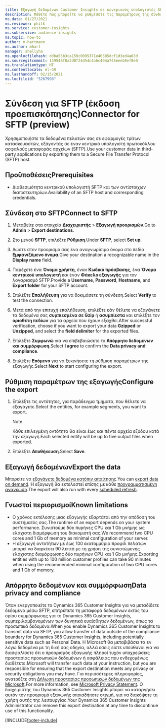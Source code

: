 ```yaml
---
title: Εξαγωγή δεδομένων Customer Insights σε κεντρικούς υπολογιστές SFTP
description: Μάθετε πώς μπορείτε να ρυθμίσετε τις παραμέτρους της σύνδεσης σε έναν κεντρικό υπολογιστή SFTP.
ms.date: 01/27/2021
ms.reviewer: philk
ms.service: customer-insights
ms.subservice: audience-insights
ms.topic: how-to
author: m-hartmann
ms.author: mhart
manager: shellyha
ms.openlocfilehash: ddba55b3ca159c0095371e46385dcf1d3ed4a63d
ms.sourcegitcommit: 139548f8a2d0f24d54c4a6c404a743eeeb8ef8e0
ms.translationtype: HT
ms.contentlocale: el-GR
ms.lasthandoff: 02/15/2021
ms.locfileid: "5267998"
---
```

# <a name="connector-for-sftp-preview"></a><span data-ttu-id="25aa3-103">Σύνδεση για SFTP (έκδοση προεπισκόπησης)</span><span class="sxs-lookup"><span data-stu-id="25aa3-103">Connector for SFTP (preview)</span></span>

<span data-ttu-id="25aa3-104">Χρησιμοποιήστε τα δεδομένα πελατών σας σε εφαρμογές τρίτων κατασκευαστών, εξάγοντάς σε έναν κεντρικό υπολογιστή πρωτοκόλλου ασφαλούς μεταφοράς αρχείων (SFTP).</span><span class="sxs-lookup"><span data-stu-id="25aa3-104">Use your customer data in third-party applications by exporting them to a Secure File Transfer Protocol (SFTP) host.</span></span>

## <a name="prerequisites"></a><span data-ttu-id="25aa3-105">Προϋποθέσεις</span><span class="sxs-lookup"><span data-stu-id="25aa3-105">Prerequisites</span></span>

- <span data-ttu-id="25aa3-106">Διαθεσιμότητα κεντρικού υπολογιστή SFTP και των αντίστοιχων διαπιστευτηρίων.</span><span class="sxs-lookup"><span data-stu-id="25aa3-106">Availability of an SFTP host and corresponding credentials.</span></span>

## <a name="connect-to-sftp"></a><span data-ttu-id="25aa3-107">Σύνδεση στο SFTP</span><span class="sxs-lookup"><span data-stu-id="25aa3-107">Connect to SFTP</span></span>

1. <span data-ttu-id="25aa3-108">Μεταβείτε στα στοιχεία **Διαχειριστής** > **Εξαγωγή προορισμών**.</span><span class="sxs-lookup"><span data-stu-id="25aa3-108">Go to **Admin** > **Export destinations**.</span></span>

1. <span data-ttu-id="25aa3-109">Στο μενού **SFTP**, επιλέξτε **Ρύθμιση**.</span><span class="sxs-lookup"><span data-stu-id="25aa3-109">Under **SFTP**, select **Set up**.</span></span>

1. <span data-ttu-id="25aa3-110">Δώστε στον προορισμό σας ένα αναγνωρίσιμο όνομα στο πεδίο **Εμφανιζόμενο όνομα**.</span><span class="sxs-lookup"><span data-stu-id="25aa3-110">Give your destination a recognizable name in the **Display name** field.</span></span>

1. <span data-ttu-id="25aa3-111">Παρέχετε ένα **Όνομα χρήστη**, έναν **Κωδικό πρόσβασης**, ένα **Όνομα κεντρικού υπολογιστή** και έναν **Φάκελο εξαγωγής** για τον λογαριασμό SFTP.</span><span class="sxs-lookup"><span data-stu-id="25aa3-111">Provide a **Username**, **Password**, **Hostname**, and **Export folder** for your SFTP account.</span></span>

1. <span data-ttu-id="25aa3-112">Επιλέξτε **Επαλήθευση** για να δοκιμάσετε τη σύνδεση.</span><span class="sxs-lookup"><span data-stu-id="25aa3-112">Select **Verify** to test the connection.</span></span>

1. <span data-ttu-id="25aa3-113">Μετά από την επιτυχή επαλήθευση, επιλέξτε εάν θέλετε να εξαγάγετε τα δεδομένα σας **συμπιεσμένα σε Gzip** ή **ασυμπίεστα** και επιλέξτε τον **οριοθέτη πεδίων** για τα αρχεία που έχουν εξαχθεί.</span><span class="sxs-lookup"><span data-stu-id="25aa3-113">After successful verification, choose if you want to export your data **Gzipped** or **Unzipped**, and select the **field delimiter** for the exported files.</span></span>

1. <span data-ttu-id="25aa3-114">Επιλέξτε **Συμφωνώ** για να επιβεβαιώσετε το **Απόρρητο δεδομένων και συμμόρφωση**.</span><span class="sxs-lookup"><span data-stu-id="25aa3-114">Select **I agree** to confirm the **Data privacy and compliance**.</span></span>

1. <span data-ttu-id="25aa3-115">Επιλέξτε **Επόμενο** για να ξεκινήσετε τη ρύθμιση παραμέτρων της εξαγωγής.</span><span class="sxs-lookup"><span data-stu-id="25aa3-115">Select **Next** to start configuring the export.</span></span>

## <a name="configure-the-export"></a><span data-ttu-id="25aa3-116">Ρύθμιση παραμέτρων της εξαγωγής</span><span class="sxs-lookup"><span data-stu-id="25aa3-116">Configure the export</span></span>

1. <span data-ttu-id="25aa3-117">Επιλέξτε τις οντότητες, για παράδειγμα τμήματα, που θέλετε να εξαγάγετε.</span><span class="sxs-lookup"><span data-stu-id="25aa3-117">Select the entities, for example segments, you want to export.</span></span>

   > [!NOTE]
   > <span data-ttu-id="25aa3-118">Κάθε επιλεγμένη οντότητα θα είναι έως και πέντε αρχεία εξόδου κατά την εξαγωγή.</span><span class="sxs-lookup"><span data-stu-id="25aa3-118">Each selected entity will be up to five output files when exported.</span></span> 

1. <span data-ttu-id="25aa3-119">Επιλέξτε **Αποθήκευση**.</span><span class="sxs-lookup"><span data-stu-id="25aa3-119">Select **Save**.</span></span>

## <a name="export-the-data"></a><span data-ttu-id="25aa3-120">Εξαγωγή δεδομένων</span><span class="sxs-lookup"><span data-stu-id="25aa3-120">Export the data</span></span>

<span data-ttu-id="25aa3-121">Μπορείτε να [εξαγάγετε δεδομένα κατόπιν απαίτησης](export-destinations.md).</span><span class="sxs-lookup"><span data-stu-id="25aa3-121">You can [export data on demand](export-destinations.md).</span></span> <span data-ttu-id="25aa3-122">Η εξαγωγή θα εκτελεστεί επίσης με κάθε [προγραμματισμένη ανανέωση](system.md#schedule-tab).</span><span class="sxs-lookup"><span data-stu-id="25aa3-122">The export will also run with every [scheduled refresh](system.md#schedule-tab).</span></span>

## <a name="known-limitations"></a><span data-ttu-id="25aa3-123">Γνωστοί περιορισμοί</span><span class="sxs-lookup"><span data-stu-id="25aa3-123">Known limitations</span></span>

- <span data-ttu-id="25aa3-124">Ο χρόνος εκτέλεσης μιας εξαγωγής εξαρτάται από την απόδοση του συστήματός σας.</span><span class="sxs-lookup"><span data-stu-id="25aa3-124">The runtime of an export depends on your system performance.</span></span> <span data-ttu-id="25aa3-125">Συνιστούμε δύο πυρήνες CPU και 1 Gb μνήμης ως ελάχιστη διαμόρφωση του διακομιστή σας.</span><span class="sxs-lookup"><span data-stu-id="25aa3-125">We recommend two CPU cores and 1 Gb of memory as minimal configuration of your server.</span></span> 
- <span data-ttu-id="25aa3-126">Η εξαγωγή οντοτήτων με έως 100 εκατομμύρια προφίλ πελατών μπορεί να διαρκέσει 90 λεπτά με τη χρήση της συνιστώμενης ελάχιστης διαμόρφωσης δύο πυρήνων CPU και 1 Gb μνήμης.</span><span class="sxs-lookup"><span data-stu-id="25aa3-126">Exporting entities with up to 100 million customer profiles can take 90 minutes when using the recommended minimal configuration of two CPU cores and 1 Gb of memory.</span></span> 

## <a name="data-privacy-and-compliance"></a><span data-ttu-id="25aa3-127">Απόρρητο δεδομένων και συμμόρφωση</span><span class="sxs-lookup"><span data-stu-id="25aa3-127">Data privacy and compliance</span></span>

<span data-ttu-id="25aa3-128">Όταν ενεργοποιείτε το Dynamics 365 Customer Insights για να μεταδίδετε δεδομένα μέσω SFTP, επιτρέπετε τη μεταφορά δεδομένων εκτός του ορίου συμμόρφωσης για το Dynamics 365 Customer Insights, συμπεριλαμβανομένων των δυνητικά ευαίσθητων δεδομένων, όπως τα προσωπικά δεδομένα.</span><span class="sxs-lookup"><span data-stu-id="25aa3-128">When you enable Dynamics 365 Customer Insights to transmit data via SFTP, you allow transfer of data outside of the compliance boundary for Dynamics 365 Customer Insights, including potentially sensitive data such as Personal Data.</span></span> <span data-ttu-id="25aa3-129">Η Microsoft θα μεταβιβάσει τα εν λόγω δεδομένα με τη δική σας οδηγία, αλλά εσείς είστε υπεύθυνοι για να διασφαλίσετε ότι ο προορισμός εξαγωγής πληροί τυχόν υποχρεώσεις προστασίας προσωπικών δεδομένων ή ασφάλειας που ενδεχομένως διαθέτετε.</span><span class="sxs-lookup"><span data-stu-id="25aa3-129">Microsoft will transfer such data at your instruction, but you are responsible for ensuring that the export destination meets any privacy or security obligations you may have.</span></span> <span data-ttu-id="25aa3-130">Για περισσότερες πληροφορίες, ανατρέξτε στη [Δήλωση προστασίας προσωπικών δεδομένων της Microsoft](https://go.microsoft.com/fwlink/?linkid=396732).</span><span class="sxs-lookup"><span data-stu-id="25aa3-130">For more information, see [Microsoft Privacy Statement](https://go.microsoft.com/fwlink/?linkid=396732).</span></span>
<span data-ttu-id="25aa3-131">Ο διαχειριστής του Dynamics 365 Customer Insights μπορεί να καταργήσει αυτόν τον προορισμό εξαγωγής οποιαδήποτε στιγμή, για να διακόψετε τη χρήση αυτής της λειτουργίας.</span><span class="sxs-lookup"><span data-stu-id="25aa3-131">Your Dynamics 365 Customer Insights Administrator can remove this export destination at any time to discontinue use of this functionality.</span></span>


[!INCLUDE[footer-include](../includes/footer-banner.md)]